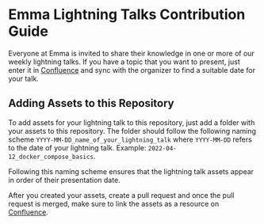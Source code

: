 # Emma Lightning Talks Contribution Guide

Everyone at Emma is invited to share their knowledge in one or more of our weekly lightning talks.
If you have a topic that you want to present, just enter it in [Confluence](https://emma-sleep.atlassian.net/wiki/spaces/TECH/pages/2843901953/Lightning+Talks) and sync with the organizer to find a suitable date for your talk.

## Adding Assets to this Repository

To add assets for your lightning talk to this repository, just add a folder with your assets to this repository.
The folder should follow the following naming scheme `YYYY-MM-DD_name_of_your_lightning_talk` where `YYYY-MM-DD` refers to the date of your lightning talk. Example: `2022-04-12_docker_compose_basics`.

Following this naming scheme ensures that the lightning talk assets appear in order of their presentation date.

After you created your assets, create a pull request and once the pull request is merged, make sure to link the assets as a resource on [Confluence](https://emma-sleep.atlassian.net/wiki/spaces/TECH/pages/2843901953/Lightning+Talks).
